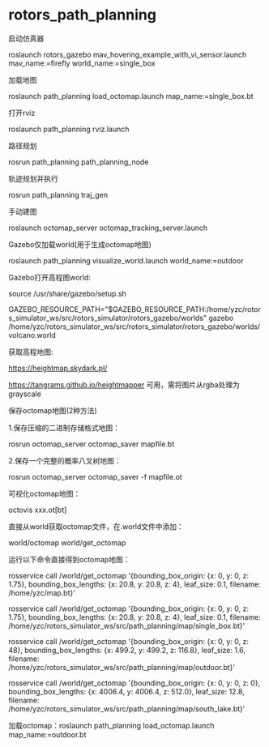 # rotors_path_planning

启动仿真器

roslaunch rotors_gazebo mav_hovering_example_with_vi_sensor.launch  mav_name:=firefly world_name:=single_box

加载地图

roslaunch path_planning load_octomap.launch map_name:=single_box.bt

打开rviz

roslaunch path_planning rviz.launch

路径规划

rosrun path_planning path_planning_node

轨迹规划并执行

rosrun path_planning traj_gen

手动建图

roslaunch octomap_server octomap_tracking_server.launch

Gazebo仅加载world(用于生成octomap地图)

roslaunch path_planning visualize_world.launch world_name:=outdoor

Gazebo打开高程图world:

source /usr/share/gazebo/setup.sh

GAZEBO_RESOURCE_PATH="$GAZEBO_RESOURCE_PATH:/home/yzc/rotors_simulator_ws/src/rotors_simulator/rotors_gazebo/worlds" gazebo /home/yzc/rotors_simulator_ws/src/rotors_simulator/rotors_gazebo/worlds/volcano.world

获取高程地图:

https://heightmap.skydark.pl/

https://tangrams.github.io/heightmapper 可用，需将图片从rgba处理为grayscale


保存octomap地图(2种方法)

1.保存压缩的二进制存储格式地图：

rosrun octomap_server octomap_saver mapfile.bt

2.保存一个完整的概率八叉树地图：

rosrun octomap_server octomap_saver -f mapfile.ot

可视化octomap地图：

octovis xxx.ot[bt]

直接从world获取octomap文件，在.world文件中添加：

<plugin name='gazebo_octomap' filename='librotors_gazebo_octomap_plugin.so'>
  <octomapPubTopic>world/octomap</octomapPubTopic>
  <octomapServiceName>world/get_octomap</octomapServiceName>
</plugin>

运行以下命令直接得到octomap地图：

rosservice call /world/get_octomap '{bounding_box_origin: {x: 0, y: 0, z: 1.75}, bounding_box_lengths: {x: 20.8, y: 20.8, z: 4}, leaf_size: 0.1, filename: /home/yzc/map.bt}'

rosservice call /world/get_octomap '{bounding_box_origin: {x: 0, y: 0, z: 1.75}, bounding_box_lengths: {x: 20.8, y: 20.8, z: 4}, leaf_size: 0.1, filename: /home/yzc/rotors_simulator_ws/src/path_planning/map/single_box.bt}'

rosservice call /world/get_octomap '{bounding_box_origin: {x: 0, y: 0, z: 48}, bounding_box_lengths: {x: 499.2, y: 499.2, z: 116.8}, leaf_size: 1.6, filename: /home/yzc/rotors_simulator_ws/src/path_planning/map/outdoor.bt}'

rosservice call /world/get_octomap '{bounding_box_origin: {x: 0, y: 0, z: 0}, bounding_box_lengths: {x: 4006.4, y: 4006.4, z: 512.0}, leaf_size: 12.8, filename: /home/yzc/rotors_simulator_ws/src/path_planning/map/south_lake.bt}'

加载octomap：roslaunch path_planning load_octomap.launch map_name:=outdoor.bt

<arg name="path" default="/home/yzc/map.bt">
  
<node pkg="octomap_server" type="octomap_server_node" name="octomap_talker" output="screen" args="$(arg path)">
